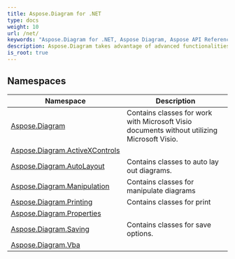 ```yaml
---
title: Aspose.Diagram for .NET
type: docs
weight: 10
url: /net/
keywords: "Aspose.Diagram for .NET, Aspose Diagram, Aspose API Reference."
description: Aspose.Diagram takes advantage of advanced functionalities provided by Microsoft Office Visio to manipulate Visio diagrams on a server.
is_root: true
---
```

## Namespaces

| Namespace | Description |
| --- | --- |
| [Aspose.Diagram](./aspose.diagram/) | Contains classes for work with Microsoft Visio documents without utilizing Microsoft Visio. |
| [Aspose.Diagram.ActiveXControls](./aspose.diagram.activexcontrols/) |  |
| [Aspose.Diagram.AutoLayout](./aspose.diagram.autolayout/) | Contains classes to auto lay out diagrams. |
| [Aspose.Diagram.Manipulation](./aspose.diagram.manipulation/) | Contains classes for manipulate diagrams |
| [Aspose.Diagram.Printing](./aspose.diagram.printing/) | Contains classes for print |
| [Aspose.Diagram.Properties](./aspose.diagram.properties/) |  |
| [Aspose.Diagram.Saving](./aspose.diagram.saving/) | Contains classes for save options. |
| [Aspose.Diagram.Vba](./aspose.diagram.vba/) |  |


